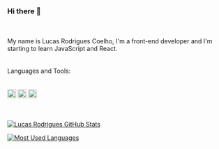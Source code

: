 ### Hi there 🙋
<br>
<br>
My name is Lucas Rodrigues Coelho, I'm a front-end developer and I'm starting to learn JavaScript and React.
<br>
<br>
<br>
Languages and Tools:
<br>
<br>
<br>
<code><img height="20" alt="html-logo" src="https://img.shields.io/badge/HTML5-E34F26?style=for-the-badge&logo=html5&logoColor=white"></code>
<code><img height="20" alt="css-logo" src="https://img.shields.io/badge/CSS3-1572B6?style=for-the-badge&logo=css3&logoColor=white"></code>
<code><img height="20" alt="javascript-logo" src="https://img.shields.io/badge/JavaScript-F7DF1E?style=for-the-badge&logo=javascript&logoColor=black"></code>
<br>
<br>
<br>

[![Lucas Rodrigues GitHub  Stats](https://github-readme-stats.vercel.app/api?username=lucasrodriguescoelho)](https://github.com/anuraghazra/github-readme-stats)

[![Most Used Languages](https://github-readme-stats.vercel.app/api/top-langs/?username=lucasrodriguescoelho)](https://github.com/anuraghazra/github-readme-stats)
